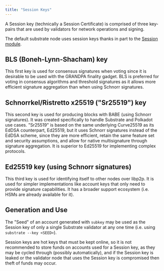 ```yaml
---
title: "Session Keys"
---
```


A Session key (technically a Session Certificate) is comprised of three key-pairs that are used by validators for network operations and signing.

The default substrate node uses session keys thanks in part to the [Session module](/rustdocs/v1.0/srml_session/index.html).


## BLS (Boneh-Lynn-Shacham) key
This first key is used for consensus signatures when voting since it is desirable to be used with the GRANDPA finality gadget. BLS is preferred for voting in consensus algorithms and threshold signatures as it allows more efficient signature aggregation than when using Schnorr signatures.


## Schnorrkel/Ristretto x25519 ("Sr25519") key
This second key is used for producing blocks with BABE (using Schnorr signatures). It was created specifically to handle Substrate and Polkadot use cases. "Sr25519" is based on the same underlying Curve25519 as its EdDSA counterpart, Ed25519, but it uses Schnorr signatures instead of the EdDSA scheme, since they are more efficient, retain the same feature set and security assumptions, and allow for native multisignature through signature aggregation. It is superior to Ed25519 for implementing complex protocols.

## Ed25519 key (using Schnorr signatures)
This third key is used for identifying itself to other nodes over libp2p. It is used for simpler implementations like account keys that only need to provide signature capabilities. It has a broader support ecosystem (i.e. HSMs are already available for it).


## Generation and Use
The "Seed" of an account generated with `subkey` may be used as the Session key of only a single Substrate validator at any one time (i.e. using `substrate --key <SEED>`).

Session keys are hot keys that must be kept online, so it is not recommended to store funds on accounts used for a Session key, as they may be cycled through (possibly automatically), and if the Session key is leaked or the validator node that uses the Session key is compromised then theft of funds may occur.
